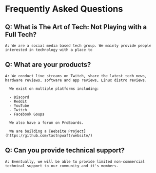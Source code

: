# Frequently Asked Questions

##  Q: What is The Art of Tech: Not Playing with a Full Tech?

    A: We are a social media based tech group. We mainly provide people interested in technology with a place to 

##  Q: What are your products?

    A: We conduct live streams on Twitch, share the latest tech news, hardware reviews, software and app reviews, Linux distro reviews.

      We exist on multiple platforms including:

      - Discord
      - Reddit
      - YouTube
      - Twitch
      - Facebook Goups

      We also have a forum on ProBoards.

      We are building a [Website Project](https://github.com/taotnpwaft/website/)
    
##  Q: Can you provide technical support?

    A: Eventually, we will be able to provide limited non-commercial technical support to our community and it's members.

    